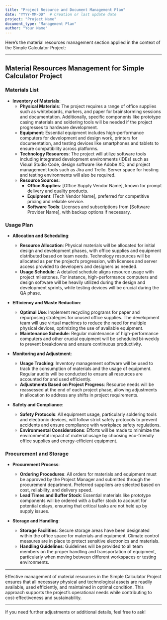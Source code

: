 ```yaml
---
title: "Project Resource and Document Management Plan"
date: "YYYY-MM-DD"  # Creation or last update date
project: "Project Name"
document_type: "Management Plan"
author: "Your Name"
---
```

Here’s the material resources management section applied in the context of the Simple Calculator Project:

---

## Material Resources Management for Simple Calculator Project

### Materials List
- **Inventory of Materials**:
  - **Physical Materials**: The project requires a range of office supplies such as whiteboards, markers, and paper for brainstorming sessions and documentation. Additionally, specific components like prototype casing materials and soldering tools will be needed if the project progresses to hardware development.
  - **Equipment**: Essential equipment includes high-performance computers for development and design work, printers for documentation, and testing devices like smartphones and tablets to ensure compatibility across platforms.
  - **Technology Resources**: The project will utilize software tools including integrated development environments (IDEs) such as Visual Studio Code, design software like Adobe XD, and project management tools such as Jira and Trello. Server space for hosting and testing environments will also be required.
  - **Resource Sources**: 
    - **Office Supplies**: [Office Supply Vendor Name], known for prompt delivery and quality products.
    - **Equipment**: [Tech Vendor Name], preferred for competitive pricing and reliable service.
    - **Software Tools**: Licenses and subscriptions from [Software Provider Name], with backup options if necessary.

### Usage Plan
- **Allocation and Scheduling**:
  - **Resource Allocation**: Physical materials will be allocated for initial design and development phases, with office supplies and equipment distributed based on team needs. Technology resources will be allocated as per the project’s progression, with licenses and server access provided to developers and designers as needed.
  - **Usage Schedule**: A detailed schedule aligns resource usage with project milestones. For instance, high-performance computers and design software will be heavily utilized during the design and development sprints, while testing devices will be crucial during the QA phase.

- **Efficiency and Waste Reduction**:
  - **Optimal Use**: Implement recycling programs for paper and repurposing strategies for unused office supplies. The development team will use virtual machines to reduce the need for multiple physical devices, optimizing the use of available equipment.
  - **Maintenance Schedule**: Regular maintenance of high-performance computers and other crucial equipment will be scheduled bi-weekly to prevent breakdowns and ensure continuous productivity.

- **Monitoring and Adjustment**:
  - **Usage Tracking**: Inventory management software will be used to track the consumption of materials and the usage of equipment. Regular audits will be conducted to ensure all resources are accounted for and used efficiently.
  - **Adjustments Based on Project Progress**: Resource needs will be reassessed at the end of each project phase, allowing adjustments in allocation to address any shifts in project requirements.

- **Safety and Compliance**:
  - **Safety Protocols**: All equipment usage, particularly soldering tools and electronic devices, will follow strict safety protocols to prevent accidents and ensure compliance with workplace safety regulations.
  - **Environmental Considerations**: Efforts will be made to minimize the environmental impact of material usage by choosing eco-friendly office supplies and energy-efficient equipment.

### Procurement and Storage
- **Procurement Process**:
  - **Ordering Procedures**: All orders for materials and equipment must be approved by the Project Manager and submitted through the procurement department. Preferred suppliers are selected based on cost, reliability, and delivery speed.
  - **Lead Times and Buffer Stock**: Essential materials like prototype components will be ordered with a buffer stock to account for potential delays, ensuring that critical tasks are not held up by supply issues.

- **Storage and Handling**:
  - **Storage Facilities**: Secure storage areas have been designated within the office space for materials and equipment. Climate control measures are in place to protect sensitive electronics and materials.
  - **Handling Guidelines**: Guidelines will be provided to all team members on the proper handling and transportation of equipment, particularly when moving between different workspaces or testing environments.

---

Effective management of material resources in the Simple Calculator Project ensures that all necessary physical and technological assets are readily available, used efficiently, and maintained in optimal condition. This approach supports the project’s operational needs while contributing to cost-effectiveness and sustainability.

--- 

If you need further adjustments or additional details, feel free to ask!